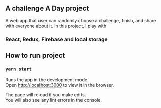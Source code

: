 ## A challenge A Day project

A web app that user can randomly choose a challenge, finish, and share with everyone about it. In this project, I play with 
### React, Redux, Firebase and local storage


## How to run project

### `yarn start`

Runs the app in the development mode.<br>
Open [http://localhost:3000](http://localhost:3000) to view it in the browser.

The page will reload if you make edits.<br>
You will also see any lint errors in the console.
